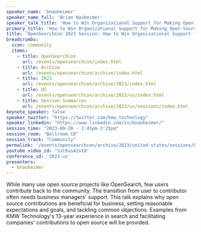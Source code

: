 ```yaml
---
speaker_name: 'bnauheimer'
speaker_name_full: 'Brian Nauheimer'
speaker_talk_title: 'How to Win Organizational Support for Making Open Source Contributions'
primary_title: 'How to Win Organizational Support for Making Open Source Contributions'
title: 'OpenSearchCon 2023 Session: How to Win Organizational Support for Making Open Source Contributions'
breadcrumbs:
  icon: community
  items:
    - title: OpenSearchCon
      url: /events/opensearchcon/index.html
    - title: Archive
      url: /events/opensearchcon/archive/index.html
    - title: 2023
      url: /events/opensearchcon/archive/2023/index.html
    - title: US
      url: /events/opensearchcon/archive/2023/us/index.html
    - title: Session Summaries
      url: /events/opensearchcon/archive/2023/us/sessions/index.html
keynote_speaker: false
speaker_twitter: "https://twitter.com/kmw_technology"
speaker_linkedin: "https://www.linkedin.com/in/bnauheimer/"
session_time: "2023-09-28 - 2:45pm-3:25pm"
session_room: "Ballroom CD"
session_track: "Community"
permalink: '/events/opensearchcon/archive/2023/united-states/sessions/how-to-win-organizational-support-for-making-open-source-contributions.html'
youtube_video_id: 'S1C6usA2xt8'
conference_id: '2023-us'
presenters:
  - bnauheimer
---
```


While many use open source projects like OpenSearch, few users contribute back to the community. The transition from user to contributor often needs business managers' support. This talk explains why open source contributions are beneficial for business, setting reasonable expectations and goals, and tackling common objections. Examples from KMW Technology's 13-year experience in search and facilitating companies' contributions to open source will be provided.
